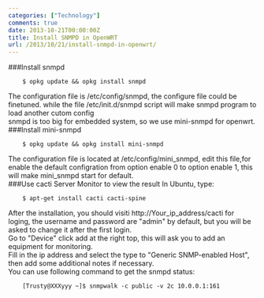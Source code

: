 ```yaml
---
categories: ["Technology"]
comments: true
date: 2013-10-21T00:00:00Z
title: Install SNMPD in OpenWRT
url: /2013/10/21/install-snmpd-in-openwrt/
---
```


###Install snmpd

```
	$ opkg update && opkg install snmpd
```

The configuration file is /etc/config/snmpd, the configure file could be finetuned. while the file /etc/init.d/snmpd script will make snmpd program to load another cutom config      
snmpd is too big for embedded system, so we use mini-snmpd for openwrt. 
###Install mini-snmpd

```
	$ opkg update && opkg install mini-snmpd
```

The configuration file is located at /etc/config/mini_snmpd, edit this file,for enable the default configration from option enable 0 to option enable 1, this will make mini_snmpd start for default.   
###Use cacti Server Monitor to view the result
In Ubuntu, type: 

```
	$ apt-get install cacti cacti-spine
```

After the installation, you should visiti http://Your_ip_address/cacti for loging, the username and password are "admin" by default, but you will be asked to change it after the first login.   
Go to "Device" click add at the right top, this will ask you to add an equipment for monitoring.   
Fill in the ip address and select the type to "Generic SNMP-enabled Host", then add some additional notes if necessary.   
You can use following command to get the snmpd status:

```
	[Trusty@XXXyyy ~]$ snmpwalk -c public -v 2c 10.0.0.1:161
```


